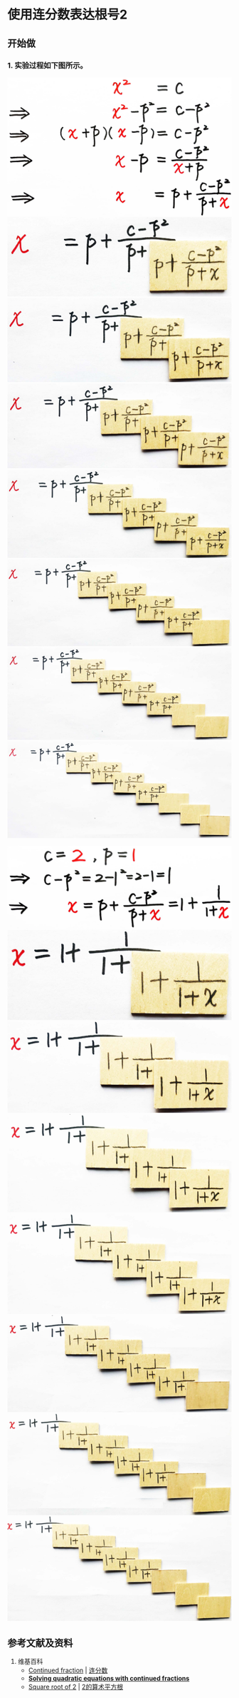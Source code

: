 # 使用连分数表达根号2

## 开始做

### 1. 实验过程如下图所示。

![](/images/无穷级数/连分数/使用连分数表达根号2/1a1.jpg)
![](/images/无穷级数/连分数/使用连分数表达根号2/1a2.jpg)
![](/images/无穷级数/连分数/使用连分数表达根号2/1a3.jpg)
![](/images/无穷级数/连分数/使用连分数表达根号2/1a4.jpg)
![](/images/无穷级数/连分数/使用连分数表达根号2/1a5.jpg)
![](/images/无穷级数/连分数/使用连分数表达根号2/1a6.jpg)
![](/images/无穷级数/连分数/使用连分数表达根号2/1a7.jpg)
![](/images/无穷级数/连分数/使用连分数表达根号2/1a8.jpg)

![](/images/无穷级数/连分数/使用连分数表达根号2/2a1.jpg)
![](/images/无穷级数/连分数/使用连分数表达根号2/2a2.jpg)
![](/images/无穷级数/连分数/使用连分数表达根号2/2a3.jpg)
![](/images/无穷级数/连分数/使用连分数表达根号2/2a4.jpg)
![](/images/无穷级数/连分数/使用连分数表达根号2/2a5.jpg)
![](/images/无穷级数/连分数/使用连分数表达根号2/2a6.jpg)
![](/images/无穷级数/连分数/使用连分数表达根号2/2a7.jpg)
![](/images/无穷级数/连分数/使用连分数表达根号2/2a8.jpg)

## 参考文献及资料

1. 维基百科
	- [Continued fraction](https://en.wikipedia.org/wiki/Continued_fraction) | [连分数](https://zh.wikipedia.org/wiki/%E8%BF%9E%E5%88%86%E6%95%B0)
	- [**Solving quadratic equations with continued fractions**](https://en.wikipedia.org/wiki/Solving_quadratic_equations_with_continued_fractions)
	- [Square root of 2](https://en.wikipedia.org/wiki/Square_root_of_2) |  [2的算术平方根](https://zh.wikipedia.org/wiki/2%E7%9A%84%E7%AE%97%E8%A1%93%E5%B9%B3%E6%96%B9%E6%A0%B9)